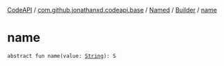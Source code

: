 [CodeAPI](../../../index.md) / [com.github.jonathanxd.codeapi.base](../../index.md) / [Named](../index.md) / [Builder](index.md) / [name](.)

# name

`abstract fun name(value: `[`String`](https://kotlinlang.org/api/latest/jvm/stdlib/kotlin/-string/index.html)`): S`